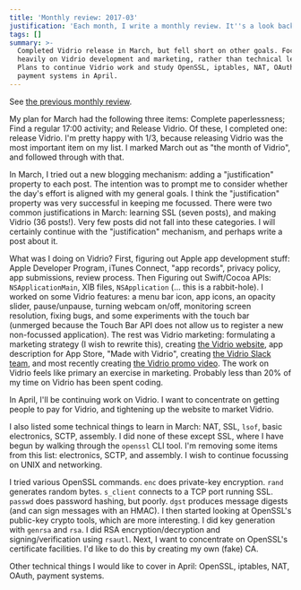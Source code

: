 ```yaml
---
title: 'Monthly review: 2017-03'
justification: 'Each month, I write a monthly review. It''s a look back and a look forward.'
tags: []
summary: >-
  Completed Vidrio release in March, but fell short on other goals. Focused
  heavily on Vidrio development and marketing, rather than technical learning.
  Plans to continue Vidrio work and study OpenSSL, iptables, NAT, OAuth, and
  payment systems in April.
---
```


See [the previous monthly review](/2017/03/01/monthly-review-2017-02/).

My plan for March had the following three items: Complete paperlessness; Find a regular 17:00 activity; and Release Vidrio. Of these, I completed one: release Vidrio. I'm pretty happy with 1/3, because releasing Vidrio was the most important item on my list. I marked March out as "the month of Vidrio", and followed through with that.

In March, I tried out a new blogging mechanism: adding a "justification" property to each post. The intention was to prompt me to consider whether the day's effort is aligned with my general goals. I think the "justification" property was very successful in keeping me focussed. There were two common justifications in March: learning SSL (seven posts), and making Vidrio (36 posts!). Very few posts did not fall into these categories. I will certainly continue with the "justification" mechanism, and perhaps write a post about it.

What was I doing on Vidrio? First, figuring out Apple app development stuff: Apple Developer Program, iTunes Connect, "app records", privacy policy, app submissions, review process. Then  Figuring out Swift/Cocoa APIs: `NSApplicationMain`, XIB files, `NSApplication` (... this is a rabbit-hole). I worked on some Vidrio features: a menu bar icon, app icons, an opacity slider, pause/unpause, turning webcam on/off, monitoring screen resolution, fixing bugs, and some experiments with the touch bar (unmerged because the Touch Bar API does not allow us to register a new non-focussed application). The rest was Vidrio marketing: formulating a marketing strategy (I wish to rewrite this), creating [the Vidrio website](https://vidr.io), app description for App Store, "Made with Vidrio", creating [the Vidrio Slack team](https://vidrioapp.slack.com), and most recently creating [the Vidrio promo video](https://youtu.be/b0DP6UhlxeI). The work on Vidrio feels like primary an exercise in marketing. Probably less than 20% of my time on Vidrio has been spent coding.

In April, I'll be continuing work on Vidrio. I want to concentrate on getting people to pay for Vidrio, and tightening up the website to market Vidrio.

I also listed some technical things to learn in March: NAT, SSL, `lsof`, basic electronics, SCTP, assembly. I did none of these except SSL, where I have begun by walking through the `openssl` CLI tool. I'm removing some items from this list: electronics, SCTP, and assembly. I wish to continue focussing on UNIX and networking.

I tried various OpenSSL commands. `enc` does private-key encryption. `rand` generates random bytes. `s_client` connects to a TCP port running SSL. `passwd` does password hashing, but poorly. `dgst` produces message digests (and can sign messages with an HMAC). I then started looking at OpenSSL's public-key crypto tools, which are more interesting. I did key generation with `genrsa` and `rsa`. I did RSA encryption/decryption and signing/verification using `rsautl`. Next, I want to concentrate on OpenSSL's certificate facilities. I'd like to do this by creating my own (fake) CA.

Other technical things I would like to cover in April: OpenSSL, iptables, NAT, OAuth, payment systems.
